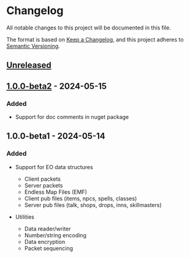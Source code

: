 # Changelog

All notable changes to this project will be documented in this file.

The format is based on [Keep a Changelog](https://keepachangelog.com/en/1.0.0/),
and this project adheres to [Semantic Versioning](https://semver.org/spec/v2.0.0.html).

## [Unreleased]

## [1.0.0-beta2] - 2024-05-15

### Added

- Support for doc comments in nuget package

## 1.0.0-beta1 - 2024-05-14

### Added

- Support for EO data structures
    - Client packets
    - Server packets
    - Endless Map Files (EMF)
    - Client pub files (items, npcs, spells, classes)
    - Server pub files (talk, shops, drops, inns, skillmasters)

- Utilities
    - Data reader/writer
    - Number/string encoding
    - Data encryption
    - Packet sequencing

[Unreleased]: http://github.com/ethanmoffat/eolib-dotnet/compare/v1.0.0-beta2...HEAD
[1.0.0-beta2]: http://github.com/ethanmoffat/eolib-dotnet/compare/v1.0.0-beta1...beta2
